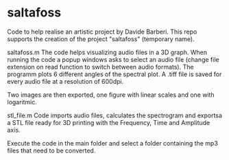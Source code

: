 # saltafoss
Code to help realise an artistic project by Davide Barberi. This repo supports the creation of the project "saltafoss" (temporary name). 

saltafoss.m
The code helps visualizing audio files in a 3D graph.
When running the code a popup windows asks to select an audio file (change file extension on read function to switch between audio formats). The programm plots 6 different angles of the spectral plot. A .tiff file is saved for every audio file at a resolution of 600dpi.

Two images are then exported, one figure with linear scales and one with logaritmic.

stl_file.m
Code imports audio files, calculates the spectrogram and exportsa a STL file ready for 3D printing with the Frequency, Time and Amplitude axis. 

Execute the code in the main folder and select a folder containing the mp3 files that need to be converted. 
